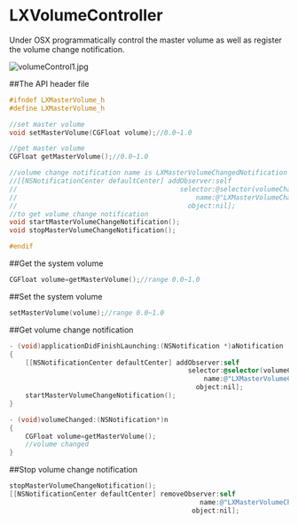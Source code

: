 LXVolumeController
==================

Under OSX programmatically control the master volume as well as register the volume change notification.

![volumeControl1.jpg](http://lianxu.me/wp-content/uploads/2013/07/volumeControl1.jpg "Volume Control")

##The API header file

```objective-c
#ifndef LXMasterVolume_h
#define LXMasterVolume_h

//set master volume
void setMasterVolume(CGFloat volume);//0.0~1.0

//get master volume
CGFloat getMasterVolume();//0.0~1.0

//volume change notification name is LXMasterVolumeChangedNotification
//[[NSNotificationCenter defaultCenter] addObserver:self
//                                         selector:@selector(volumeChanged:)
//                                             name:@"LXMasterVolumeChangedNotification"
//                                           object:nil];
//to get volume change notification
void startMasterVolumeChangeNotification();
void stopMasterVolumeChangeNotification();

#endif
```

##Get the system volume

```objective-c
CGFloat volume=getMasterVolume();//range 0.0~1.0 
```

##Set the system volume

```objective-c
setMasterVolume(volume);//range 0.0~1.0 
```


##Get volume change notification

```objective-c
- (void)applicationDidFinishLaunching:(NSNotification *)aNotification
{
    [[NSNotificationCenter defaultCenter] addObserver:self
                                             selector:@selector(volumeChanged:)
                                                 name:@"LXMasterVolumeChangedNotification"
                                               object:nil];
    startMasterVolumeChangeNotification();
}

- (void)volumeChanged:(NSNotification*)n
{
    CGFloat volume=getMasterVolume();
    //volume changed
}
```

##Stop volume change notification

```objective-c
stopMasterVolumeChangeNotification();  
[[NSNotificationCenter defaultCenter] removeObserver:self
												name:@"LXMasterVolumeChangedNotification"
											  object:nil];
```


